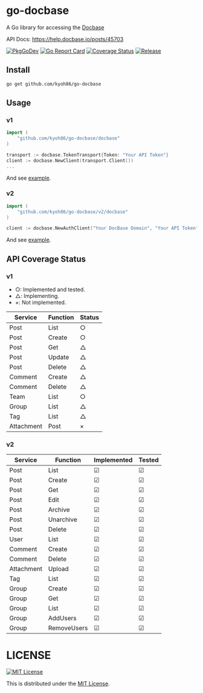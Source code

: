 # go-docbase

A Go library for accessing the [Docbase](https://docbase.io)

API Docs: https://help.docbase.io/posts/45703

[![PkgGoDev](https://pkg.go.dev/badge/kyoh86/go-docbase)](https://pkg.go.dev/kyoh86/go-docbase)
[![Go Report Card](https://goreportcard.com/badge/github.com/kyoh86/go-docbase)](https://goreportcard.com/report/github.com/kyoh86/go-docbase)
[![Coverage Status](https://img.shields.io/codecov/c/github/kyoh86/go-docbase.svg)](https://codecov.io/gh/kyoh86/go-docbase)
[![Release](https://github.com/kyoh86/go-docbase/workflows/Release/badge.svg)](https://github.com/kyoh86/go-docbase/releases)

## Install

```sh
go get github.com/kyoh86/go-docbase
```

## Usage

### v1

```go
import (
	"github.com/kyoh86/go-docbase/docbase"
)

transport := docbase.TokenTransport{Token: "Your API Token"}
client := docbase.NewClient(transport.Client())
...
```

And see [example](./cmd/go-docbase-sample/main.go).

### v2

```go
import (
	"github.com/kyoh86/go-docbase/v2/docbase"
)

client := docbase.NewAuthClient("Your DocBase Domain", "Your API Token")
```

And see [example](./v2/cmd/go-docbase-sample/main.go).

## API Coverage Status

### v1

* ○: Implemented and tested.
* △: Implementing.
* ×: Not implemented.

| Service | Function | Status |
| --- | --- | --- |
| Post | List | ○ |
| Post | Create | ○ |
| Post | Get | △ |
| Post | Update | △ |
| Post | Delete | △ |
| Comment | Create | △ |
| Comment | Delete | △ |
| Team | List | ○ |
| Group | List | △ |
| Tag | List | △ |
| Attachment | Post | × |

### v2
| Service | Function | Implemented | Tested |
| --- | --- | --- | --- |
| Post | List | ☑ | ☑ |
| Post | Create | ☑ | ☑ |
| Post | Get | ☑ | ☑ |
| Post | Edit | ☑ | ☑ |
| Post | Archive | ☑ | ☑ |
| Post | Unarchive | ☑ | ☑ |
| Post | Delete | ☑ | ☑ |
| User | List | ☑ | ☑ |
| Comment | Create | ☑ | ☑ |
| Comment | Delete | ☑ | ☑ |
| Attachment | Upload | ☑ | ☑ |
| Tag | List | ☑ | ☑ |
| Group | Create | ☑ | ☑ |
| Group | Get | ☑ | ☑ |
| Group | List | ☑ | ☑ |
| Group | AddUsers | ☑ | ☑ |
| Group | RemoveUsers | ☑ | ☑ |

# LICENSE

[![MIT License](http://img.shields.io/badge/license-MIT-blue.svg)](http://www.opensource.org/licenses/MIT)

This is distributed under the [MIT License](http://www.opensource.org/licenses/MIT).
